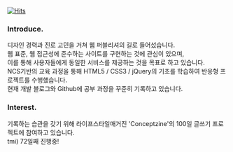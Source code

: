 [![Hits](https://hits.seeyoufarm.com/api/count/incr/badge.svg?url=https%3A%2F%2Fgithub.com%2Flee-haell&count_bg=%23A73DC8&title_bg=%23555555&icon=&icon_color=%23E7E7E7&title=Today+%2F+Total&edge_flat=false)](https://hits.seeyoufarm.com)

### Introduce.
디자인 경력과 진로 고민을 거쳐 웹 퍼블리셔의 길로 들어섰습니다.<br>
웹 표준, 웹 접근성에 준수하는 사이트를 구현하는 것에 관심이 있으며,<br>
이를 통해 사용자들에게 동일한 서비스를 제공하는 것을 목표로 하고 있습니다.<br>
NCS기반의 교육 과정을 통해 HTML5 / CSS3 / jQuery의 기초를 학습하여 반응형 프로젝트를 수행했습니다.<br>
현재 개발 블로그와 Github에 공부 과정을 꾸준히 기록하고 있습니다.<br>

### Interest.
기록하는 습관을 갖기 위해 라이프스타일매거진 'Conceptzine'의 100일 글쓰기 프로젝트에 참여하고 있습니다.<br>
tmi) 72일째 진행중!

<!--
**lee-haell/lee-haell** is a ✨ _special_ ✨ repository because its `README.md` (this file) appears on your GitHub profile.

Here are some ideas to get you started:

- 🔭 I’m currently working on ...
- 🌱 I’m currently learning ...
- 👯 I’m looking to collaborate on ...
- 🤔 I’m looking for help with ...
- 💬 Ask me about ...
- 📫 How to reach me: ...
- 😄 Pronouns: ...
- ⚡ Fun fact: ...
-->
